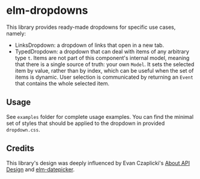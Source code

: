 # elm-dropdowns

This library provides ready-made dropdowns for specific use cases, namely:

- LinksDropdown: a dropdown of links that open in a new tab.
- TypedDropdown: a dropdown that can deal with items of any arbitrary type `t`. Items are not part of this component's internal model, meaning that there is a single source of truth: your own `Model`. It sets the selected item by value, rather than by index, which can be useful when the set of items is dynamic. User selection is communicated by returning an `Event` that contains the whole selected item. 

## Usage

See `examples` folder for complete usage examples. You can find the minimal set of styles that should be applied to the dropdown in provided `dropdown.css`.

## Credits

This library's design was deeply influenced by Evan Czaplicki's [About API Design](https://github.com/evancz/elm-sortable-table#about-api-design) and [elm-datepicker](https://github.com/elm-community/elm-datepicker).
